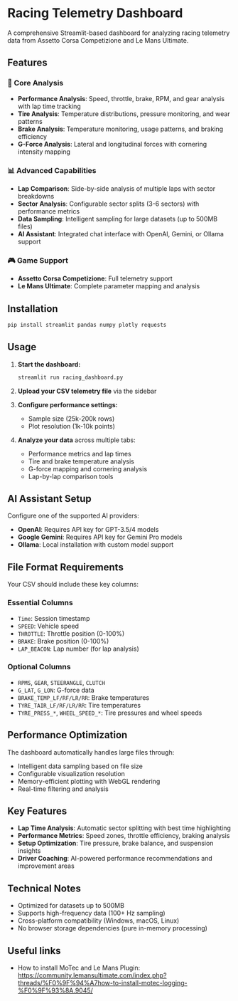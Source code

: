 # Racing Telemetry Dashboard

A comprehensive Streamlit-based dashboard for analyzing racing telemetry data from Assetto Corsa Competizione and Le Mans Ultimate.

## Features

### 🏁 Core Analysis
- **Performance Analysis**: Speed, throttle, brake, RPM, and gear analysis with lap time tracking
- **Tire Analysis**: Temperature distributions, pressure monitoring, and wear patterns
- **Brake Analysis**: Temperature monitoring, usage patterns, and braking efficiency
- **G-Force Analysis**: Lateral and longitudinal forces with cornering intensity mapping

### 📊 Advanced Capabilities
- **Lap Comparison**: Side-by-side analysis of multiple laps with sector breakdowns
- **Sector Analysis**: Configurable sector splits (3-6 sectors) with performance metrics
- **Data Sampling**: Intelligent sampling for large datasets (up to 500MB files)
- **AI Assistant**: Integrated chat interface with OpenAI, Gemini, or Ollama support

### 🎮 Game Support
- **Assetto Corsa Competizione**: Full telemetry support
- **Le Mans Ultimate**: Complete parameter mapping and analysis

## Installation

```bash
pip install streamlit pandas numpy plotly requests
```

## Usage

1. **Start the dashboard:**
   ```bash
   streamlit run racing_dashboard.py
   ```

2. **Upload your CSV telemetry file** via the sidebar

3. **Configure performance settings:**
   - Sample size (25k-200k rows)
   - Plot resolution (1k-10k points)

4. **Analyze your data** across multiple tabs:
   - Performance metrics and lap times
   - Tire and brake temperature analysis
   - G-force mapping and cornering analysis
   - Lap-by-lap comparison tools

## AI Assistant Setup

Configure one of the supported AI providers:

- **OpenAI**: Requires API key for GPT-3.5/4 models
- **Google Gemini**: Requires API key for Gemini Pro models  
- **Ollama**: Local installation with custom model support

## File Format Requirements

Your CSV should include these key columns:

### Essential Columns
- `Time`: Session timestamp
- `SPEED`: Vehicle speed
- `THROTTLE`: Throttle position (0-100%)
- `BRAKE`: Brake position (0-100%)
- `LAP_BEACON`: Lap number (for lap analysis)

### Optional Columns
- `RPMS`, `GEAR`, `STEERANGLE`, `CLUTCH`
- `G_LAT`, `G_LON`: G-force data
- `BRAKE_TEMP_LF/RF/LR/RR`: Brake temperatures
- `TYRE_TAIR_LF/RF/LR/RR`: Tire temperatures
- `TYRE_PRESS_*`, `WHEEL_SPEED_*`: Tire pressures and wheel speeds

## Performance Optimization

The dashboard automatically handles large files through:
- Intelligent data sampling based on file size
- Configurable visualization resolution
- Memory-efficient plotting with WebGL rendering
- Real-time filtering and analysis

## Key Features

- **Lap Time Analysis**: Automatic sector splitting with best time highlighting
- **Performance Metrics**: Speed zones, throttle efficiency, braking analysis
- **Setup Optimization**: Tire pressure, brake balance, and suspension insights
- **Driver Coaching**: AI-powered performance recommendations and improvement areas

## Technical Notes

- Optimized for datasets up to 500MB
- Supports high-frequency data (100+ Hz sampling)
- Cross-platform compatibility (Windows, macOS, Linux)
- No browser storage dependencies (pure in-memory processing)

## Useful links

- How to install MoTec and Le Mans Plugin: https://community.lemansultimate.com/index.php?threads/%F0%9F%94%A7how-to-install-motec-logging-%F0%9F%93%8A.9045/